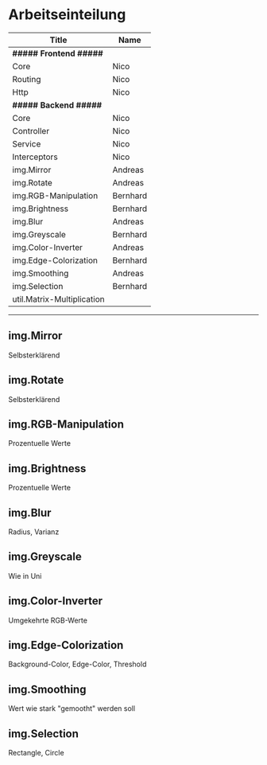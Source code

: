 # Arbeitseinteilung

| Title                      | Name     |
| -------------------------- | -------- |
| **##### Frontend #####**   |          |
| Core                       | Nico     |
| Routing                    | Nico     |
| Http                       | Nico     |
| **##### Backend #####**    |          |
| Core                       | Nico     |
| Controller                 | Nico     |
| Service                    | Nico     |
| Interceptors               | Nico     |
| img.Mirror                 | Andreas  |
| img.Rotate                 | Andreas  |
| img.RGB-Manipulation       | Bernhard |
| img.Brightness             | Bernhard |
| img.Blur                   | Andreas  |
| img.Greyscale              | Bernhard |
| img.Color-Inverter         | Andreas  |
| img.Edge-Colorization      | Bernhard |
| img.Smoothing              | Andreas  |
| img.Selection              | Bernhard |
| util.Matrix-Multiplication |          |

---

## img.Mirror

Selbsterklärend

## img.Rotate

Selbsterklärend

## img.RGB-Manipulation

Prozentuelle Werte

## img.Brightness

Prozentuelle Werte

## img.Blur

Radius, Varianz

## img.Greyscale

Wie in Uni

## img.Color-Inverter

Umgekehrte RGB-Werte

## img.Edge-Colorization

Background-Color, Edge-Color, Threshold

## img.Smoothing

Wert wie stark "gemootht" werden soll

## img.Selection

Rectangle, Circle
